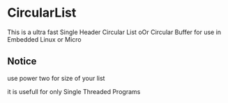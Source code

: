 # CircularList
This is a ultra fast Single Header Circular List oOr Circular Buffer for use in Embedded Linux or Micro

## Notice
use power two for size of your list

it is usefull for only Single Threaded Programs


